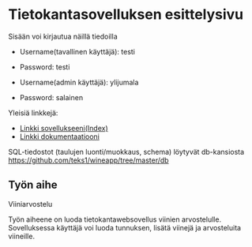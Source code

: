# Tietokantasovelluksen esittelysivu

Sisään voi kirjautua näillä tiedoilla

* Username(tavallinen käyttäjä): testi
* Password: testi

* Username(admin käyttäjä): ylijumala
* Password: salainen

Yleisiä linkkejä:

* [Linkki sovellukseeni(Index)](https://mighty-scrubland-21610.herokuapp.com/)
* [Linkki dokumentaatiooni](https://github.com/teks1/wineapp/blob/master/doc/dokumentaatio.pdf)

SQL-tiedostot (taulujen luonti/muokkaus, schema) löytyvät db-kansiosta https://github.com/teks1/wineapp/tree/master/db

## Työn aihe
Viiniarvostelu

Työn aiheene on luoda tietokantawebsovellus viinien arvostelulle. Sovelluksessa käyttäjä voi luoda tunnuksen, lisätä viinejä ja arvosteluita viineille.  
